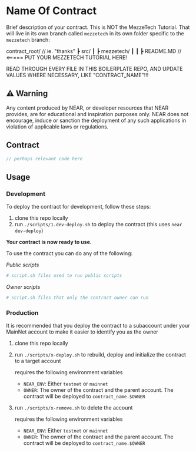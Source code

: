 # Name Of Contract

Brief description of your contract. This is NOT the MezzeTech Tutorial. That will live in its own branch called `mezzetech` in its own folder specific to the `mezzetech` branch: 

<!-- mezzetech branch of your contract repo -->
  contract_root/ // ie. "thanks"
    ┣ src/
    ┃ ┣ mezzetech/
    ┃ ┃ ┣ README.MD // <===== PUT YOUR MEZZETECH TUTORIAL HERE!



READ THROUGH EVERY FILE IN THIS BOILERPLATE REPO, AND UPDATE VALUES WHERE NECESSARY, LIKE "CONTRACT_NAME"!!!

## ⚠️ Warning

Any content produced by NEAR, or developer resources that NEAR provides, are for educational and inspiration purposes only.  NEAR does not encourage, induce or sanction the deployment of any such applications in violation of applicable laws or regulations.

## Contract

```ts
// perhaps relevant code here
```

## Usage

### Development

To deploy the contract for development, follow these steps:

1. clone this repo locally
2. run `./scripts/1.dev-deploy.sh` to deploy the contract (this uses `near dev-deploy`)

**Your contract is now ready to use.**

To use the contract you can do any of the following:

_Public scripts_

```sh
# script.sh files used to run public scripts
```

_Owner scripts_

```sh
# script.sh files that only the contract owner can run
```

### Production

It is recommended that you deploy the contract to a subaccount under your MainNet account to make it easier to identify you as the owner

1. clone this repo locally
2. run `./scripts/x-deploy.sh` to rebuild, deploy and initialize the contract to a target account

   requires the following environment variables
   - `NEAR_ENV`: Either `testnet` or `mainnet`
   - `OWNER`: The owner of the contract and the parent account.  The contract will be deployed to `contract_name.$OWNER`

3. run `./scripts/x-remove.sh` to delete the account

   requires the following environment variables
   - `NEAR_ENV`: Either `testnet` or `mainnet`
   - `OWNER`: The owner of the contract and the parent account.  The contract will be deployed to `contract_name.$OWNER`
